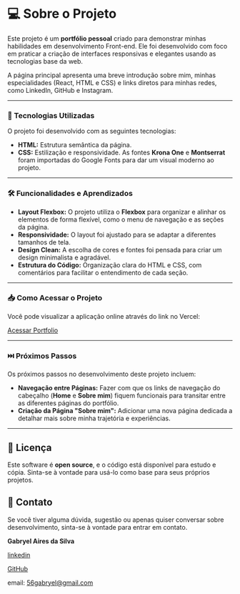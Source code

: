 # 💻 Sobre o Projeto

Este projeto é um **portfólio pessoal** criado para demonstrar minhas habilidades em desenvolvimento Front-end. Ele foi desenvolvido com foco em praticar a criação de interfaces responsivas e elegantes usando as tecnologias base da web.

A página principal apresenta uma breve introdução sobre mim, minhas especialidades (React, HTML e CSS) e links diretos para minhas redes, como LinkedIn, GitHub e Instagram.

---

### 🚀 Tecnologias Utilizadas

O projeto foi desenvolvido com as seguintes tecnologias:

* **HTML:** Estrutura semântica da página.
* **CSS:** Estilização e responsividade. As fontes **Krona One** e **Montserrat** foram importadas do Google Fonts para dar um visual moderno ao projeto.

---

### 🛠️ Funcionalidades e Aprendizados

* **Layout Flexbox:** O projeto utiliza o **Flexbox** para organizar e alinhar os elementos de forma flexível, como o menu de navegação e as seções da página.
* **Responsividade:** O layout foi ajustado para se adaptar a diferentes tamanhos de tela.
* **Design Clean:** A escolha de cores e fontes foi pensada para criar um design minimalista e agradável.
* **Estrutura do Código:** Organização clara do HTML e CSS, com comentários para facilitar o entendimento de cada seção.

---

### 📥 Como Acessar o Projeto

Você pode visualizar a aplicação online através do link no Vercel:

<a href="https://portfolio-front-end-delta-lac.vercel.app/">Acessar Portfolio</a>

---

### ⏭️ Próximos Passos

Os próximos passos no desenvolvimento deste projeto incluem:

* **Navegação entre Páginas:** Fazer com que os links de navegação do cabeçalho (**Home** e **Sobre mim**) fiquem funcionais para transitar entre as diferentes páginas do portfólio.
* **Criação da Página "Sobre mim":** Adicionar uma nova página dedicada a detalhar mais sobre minha trajetória e experiências.

---

## 📝 Licença

Este software é **open source**, e o código está disponível para estudo e cópia. Sinta-se à vontade para usá-lo como base para seus próprios projetos.


## 📧 Contato

Se você tiver alguma dúvida, sugestão ou apenas quiser conversar sobre desenvolvimento, sinta-se à vontade para entrar em contato.

**Gabryel Aires da Silva**

[linkedin](https://www.linkedin.com/in/airesgabryel/)

[GitHub](https://github.com/AiresGabryel)

email: [56gabryel@gmail.com](mailto:56gabryel@gmail.com)



